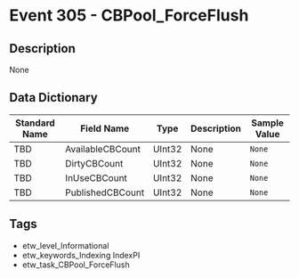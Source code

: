 # Event 305 - CBPool_ForceFlush

## Description
None

## Data Dictionary
|Standard Name|Field Name|Type|Description|Sample Value|
|---|---|---|---|---|
|TBD|AvailableCBCount|UInt32|None|`None`|
|TBD|DirtyCBCount|UInt32|None|`None`|
|TBD|InUseCBCount|UInt32|None|`None`|
|TBD|PublishedCBCount|UInt32|None|`None`|

## Tags
* etw_level_Informational
* etw_keywords_Indexing IndexPI
* etw_task_CBPool_ForceFlush